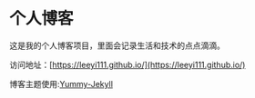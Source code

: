 # 个人博客

这是我的个人博客项目，里面会记录生活和技术的点点滴滴。


访问地址：[https://leeyi111.github.io/](https://leeyi111.github.io/)


博客主题使用:[Yummy-Jekyll](https://github.com/DONGChuan/Yummy-Jekyll)
